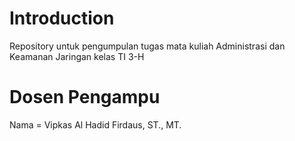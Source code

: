 # Introduction
Repository untuk pengumpulan tugas mata kuliah Administrasi dan Keamanan Jaringan kelas TI 3-H
# Dosen Pengampu
Nama  = Vipkas Al Hadid Firdaus, ST., MT.
